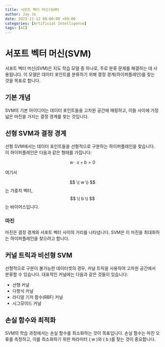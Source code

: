 ```yaml
---
title: 서포트 벡터 머신(SVM)
author: Jay Jo
date: 2023-11-12 00:00:00 +09:00
categories: [Artificial Intelligence]
tags: [AI]
---
```


# 서포트 벡터 머신(SVM)

서포트 벡터 머신(SVM)은 지도 학습 모델 중 하나로, 주로 분류 문제를 해결하는 데 사용됩니다. 이 모델은 데이터 포인트를 분류하기 위해 결정 경계(하이퍼플레인)를 찾는 것을 목표로 합니다.

## 기본 개념

SVM의 기본 아이디어는 데이터 포인트들을 고차원 공간에 매핑하고, 이들 사이에 가장 넓은 마진을 가지는 결정 경계를 찾는 것입니다.

## 선형 SVM과 결정 경계

선형 SVM에서는 데이터 포인트들을 선형적으로 구분하는 하이퍼플레인을 찾습니다. 이 하이퍼플레인은 다음과 같은 형태를 가집니다:

$$
w \cdot x + b = 0
$$

여기서

$$ 
\( w \)
$$는 가중치 벡터, 
$$
\( b \)
$$는 바이어스입니다.

### 마진

마진은 결정 경계와 서포트 벡터 사이의 거리를 나타냅니다. SVM은 이 마진을 최대화하는 하이퍼플레인을 찾으려고 합니다.

## 커널 트릭과 비선형 SVM

선형적으로 구분이 불가능한 데이터셋의 경우, 커널 트릭을 사용하여 고차원 공간에서 분류할 수 있습니다. 대표적인 커널에는 다음과 같은 것들이 있습니다:

- 선형 커널
- 다항식 커널
- 라디얼 기저 함수(RBF) 커널
- 시그모이드 커널

## 손실 함수와 최적화

SVM의 학습 과정에서는 손실 함수를 최소화하는 것이 목표입니다. 손실 함수는 마진 오류를 측정하고, 이를 최소화하기 위한 파라미터 \( w \)와 \( b \)를 찾는 것이 중요합니다.
